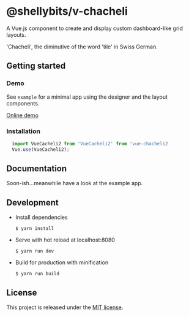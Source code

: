 # @shellybits/v-chacheli

A Vue.js component to create and display custom dashboard-like grid layouts.


'Chacheli', the diminutive of the word 'tile' in Swiss German.

## Getting started

### Demo

See `example` for a minimal app using the designer and the layout components.

[Online demo](https://shellybits.gitlab.io/v-chacheli/)

### Installation

```js
  import VueCacheli2 from 'VueCacheli2' from 'vue-chacheli2
  Vue.use(VueCacheli2);
```

## Documentation

Soon-ish...meanwhile have a look at the example app.

## Development

  * Install dependencies

	```
	$ yarn install
	```

  * Serve with hot reload at localhost:8080

	```
	$ yarn run dev
	```

  * Build for production with minification

	```
	$ yarn run build
	```

## License

This project is released under the [MIT license](LICENSE).
